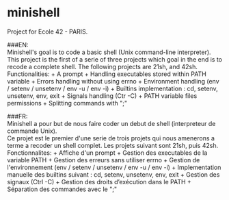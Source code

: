 # minishell

Project for Ecole 42 - PARIS.

###EN:  
Minishell's goal is to code a basic shell (Unix command-line interpreter).  
This project is the first of a serie of three projects which goal in the end is to recode a complete shell. The following projects are 21sh, and 42sh.  
Functionalities:  + A prompt
				  + Handling executables stored within PATH variable
				  + Errors handling without using errno
				  + Environment handling (env / setenv / unsetenv / env -u / env -i)
				  + Builtins implementation : cd, setenv, unsetenv, env, exit
				  + Signals handling (Ctr -C)
				  + PATH variable files permissions
				  + Splitting commands with ";"
    
###FR:  
Minishell a pour but de nous faire coder un debut de shell (interpreteur de commande Unix).  
Ce projet est le premier d'une serie de trois projets qui nous amenerons a terme a recoder un shell complet. Les projets suivant sont 21sh, puis 42sh.  
Fonctionnalites:  + Affiche d'un prompt
                  + Gestion des executables de la variable PATH
                  + Gestion des erreurs sans utiliser errno
                  + Gestion de l'environnement (env / setenv / unsetenv / env -u / env -i)
                  + Implementation manuelle des builtins suivant : cd, setenv, unsetenv, env, exit
                  + Gestion des signaux (Ctrl -C)
                  + Gestion des droits d’exécution dans le PATH
                  + Séparation des commandes avec le ";"
